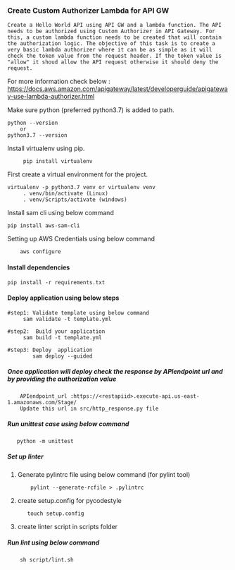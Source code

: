 ### Create Custom Authorizer Lambda for API GW
    Create a Hello World API using API GW and a lambda function. The API needs to be authorized using Custom Authorizer in API Gateway. For this, a custom lambda function needs to be created that will contain the authorization logic. The objective of this task is to create a very basic lambda authorizer where it can be as simple as it will check the token value from the request header. If the token value is "allow" it shoud allow the API request otherwise it should deny the request.
    
For more information check below : https://docs.aws.amazon.com/apigateway/latest/developerguide/apigateway-use-lambda-authorizer.html

Make sure python (preferred python3.7) is added to path.

    python --version
        or		
    python3.7 --version
 
 
 Install virtualenv using pip.

         pip install virtualenv 
 
First create a virtual environment for the project.

    virtualenv -p python3.7 venv or virtualenv venv
         . venv/bin/activate (Linux)
         . venv/Scripts/activate (windows)
         
Install sam cli using below command

    pip install aws-sam-cli
Setting up AWS Credentials using below command
        
        aws configure
        
#### Install dependencies
    pip install -r requirements.txt

#### Deploy application using below steps
    #step1: Validate template using below command
         sam validate -t template.yml
         
    #step2:  Build your application
         sam build -t template.yml
         
    #step3: Deploy  application
            sam deploy --guided

            
##### Once application will deploy check the response by APIendpoint url and by providing the authorization value 


        APIendpoint_url :https://<restapiid>.execute-api.us-east-1.amazonaws.com/Stage/
        Update this url in src/http_response.py file

   
            
##### Run unittest case using below command
      
       python -m unittest

##### Set up linter

  1. Generate pylintrc file using below command (for pylint tool)
   
             pylint --generate-rcfile > .pylintrc
  2. create setup.config for pycodestyle
        
            touch setup.config
  3. create linter script in scripts folder

##### Run lint using below command

        sh script/lint.sh
        
    
    
       
        
            


